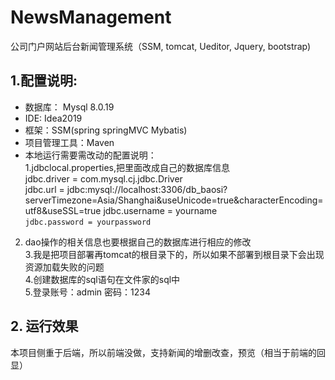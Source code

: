 # NewsManagement
公司门户网站后台新闻管理系统（SSM, tomcat, Ueditor, Jquery, bootstrap) <br>
## 1.配置说明:<br>
* 数据库： Mysql 8.0.19  
* IDE: Idea2019
* 框架：SSM(spring springMVC Mybatis)
* 项目管理工具：Maven
* 本地运行需要需改动的配置说明：  
1.jdbclocal.properties,把里面改成自己的数据库信息  
     jdbc.driver = com.mysql.cj.jdbc.Driver    
     jdbc.url = jdbc:mysql://localhost:3306/db_baosi?serverTimezone=Asia/Shanghai&useUnicode=true&characterEncoding=utf8&useSSL=true
     jdbc.username = yourname  
     ```jdbc.password = yourpassword  ```
2. dao操作的相关信息也要根据自己的数据库进行相应的修改  
3.我是把项目部署再tomcat的根目录下的，所以如果不部署到根目录下会出现资源加载失败的问题  
4.创建数据库的sql语句在文件家的sql中  
5.登录账号：admin  密码：1234  
## 2. 运行效果  
本项目侧重于后端，所以前端没做，支持新闻的增删改查，预览（相当于前端的回显）
















